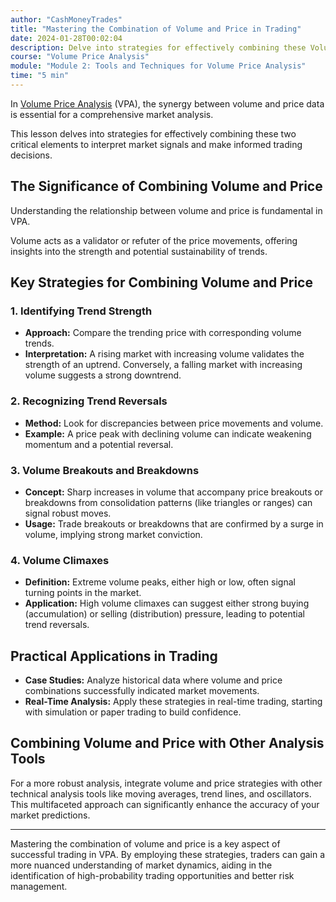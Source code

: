 ```yaml
---
author: "CashMoneyTrades"
title: "Mastering the Combination of Volume and Price in Trading"
date: 2024-01-28T00:02:04
description: Delve into strategies for effectively combining these Volume and Price to interpret market signals and make informed trading decisions using Volume Price Analysis (VPA)."
course: "Volume Price Analysis"
module: "Module 2: Tools and Techniques for Volume Price Analysis" 
time: "5 min"
---
```


In [Volume Price Analysis](/courses/mastering-volume-price-analysis-for-day-trading/) (VPA), the synergy between volume and price data is essential for a comprehensive market analysis. 

This lesson delves into strategies for effectively combining these two critical elements to interpret market signals and make informed trading decisions.

## The Significance of Combining Volume and Price

Understanding the relationship between volume and price is fundamental in VPA. 

Volume acts as a validator or refuter of the price movements, offering insights into the strength and potential sustainability of trends.

## Key Strategies for Combining Volume and Price

### 1. **Identifying Trend Strength**
   - **Approach:** Compare the trending price with corresponding volume trends.
   - **Interpretation:** A rising market with increasing volume validates the strength of an uptrend. Conversely, a falling market with increasing volume suggests a strong downtrend.

### 2. **Recognizing Trend Reversals**
   - **Method:** Look for discrepancies between price movements and volume.
   - **Example:** A price peak with declining volume can indicate weakening momentum and a potential reversal.

### 3. **Volume Breakouts and Breakdowns**
   - **Concept:** Sharp increases in volume that accompany price breakouts or breakdowns from consolidation patterns (like triangles or ranges) can signal robust moves.
   - **Usage:** Trade breakouts or breakdowns that are confirmed by a surge in volume, implying strong market conviction.

### 4. **Volume Climaxes**
   - **Definition:** Extreme volume peaks, either high or low, often signal turning points in the market.
   - **Application:** High volume climaxes can suggest either strong buying (accumulation) or selling (distribution) pressure, leading to potential trend reversals.

## Practical Applications in Trading

- **Case Studies:** Analyze historical data where volume and price combinations successfully indicated market movements.
- **Real-Time Analysis:** Apply these strategies in real-time trading, starting with simulation or paper trading to build confidence.

## Combining Volume and Price with Other Analysis Tools

For a more robust analysis, integrate volume and price strategies with other technical analysis tools like moving averages, trend lines, and oscillators. This multifaceted approach can significantly enhance the accuracy of your market predictions.

---

Mastering the combination of volume and price is a key aspect of successful trading in VPA. By employing these strategies, traders can gain a more nuanced understanding of market dynamics, aiding in the identification of high-probability trading opportunities and better risk management.

